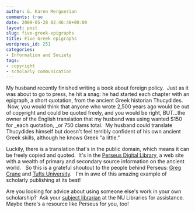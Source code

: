 ```yaml
---
author: G. Karen Merguerian
comments: true
date: 2009-05-28 02:46:48+00:00
layout: post
slug: five-greek-epigraphs
title: Five Greek epigraphs
wordpress_id: 251
categories:
- Information and Society
tags:
- copyright
- scholarly communication
---
```


My husband recently finished writing a book about foreign policy.  Just as it was about to go to press, he hit a snag: he had started each chapter with an epigraph, a short quotation, from the ancient Greek historian Thucydides.  Now, you would think that anyone who wrote 2,500 years ago would be out of copyright and could be quoted freely, and you would be right, BUT...the owner of the English translation that my husband was using wanted $150 for _each quotation, _or 750 clams total.  My husband could translate Thucydides himself but doesn't feel terribly confident of his own ancient Greek skills, although he knows Greek "a little."

Luckily, there is a translation that's in the public domain, which means it can be freely copied and quoted.  It's in the [Perseus Digital Library,](http://www.perseus.tufts.edu) a web site with a wealth of primary and secondary source information on the ancient world.   So this is a grateful shoutout to the people behind Perseus: [Greg Crane](http://www.perseus.tufts.edu/hopper/about/who/gregoryCrane) and [Tufts University](http://www.tufts.edu).   I'm in awe of this amazing example of scholarly publishing at its best!

Are you looking for advice about using someone else's work in your own scholarship?  Ask your [subject librarian](http://www.lib.neu.edu/services/subject_specialists/) at the NU Libraries for assistance.  Maybe there's a resource like Perseus for you, too!
